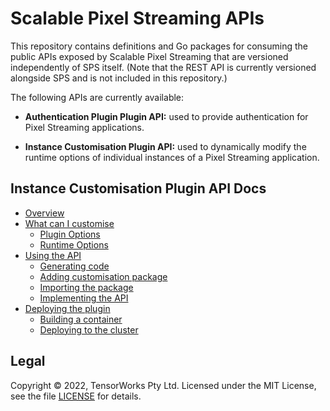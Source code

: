 # Scalable Pixel Streaming APIs

This repository contains definitions and Go packages for consuming the public APIs exposed by Scalable Pixel Streaming that are versioned independently of SPS itself. (Note that the REST API is currently versioned alongside SPS and is not included in this repository.)

The following APIs are currently available:

- **Authentication Plugin Plugin API:** used to provide authentication for Pixel Streaming applications.

- **Instance Customisation Plugin API:** used to dynamically modify the runtime options of individual instances of a Pixel Streaming application.

## Instance Customisation Plugin API Docs
- [Overview](/docs/instance-customisation/overview.md)
- [What can I customise](/docs/instance-customisation/what-can-i-customise.md)
  - [Plugin Options](/docs/instance-customisation/what-can-i-customise.md#plugin-options)
  - [Runtime Options](/docs/instance-customisation/what-can-i-customise.md#runtime-options)
- [Using the API](/docs/instance-customisation/usage.md)
  - [Generating code](/docs/instance-customisation/usage.md#generating-code)
  - [Adding customisation package](/docs/instance-customisation/usage.md#adding-customisation-package-to-your-go-application)
  - [Importing the package](/docs/instance-customisation/usage.md#importing-the-package)
  - [Implementing the API](/docs/instance-customisation/usage.md#implementing-the-api-in-go)
- [Deploying the plugin](/docs/instance-customisation/deploy.md)
  - [Building a container](/docs/instance-customisation/deploy.md#building-a-container)
  - [Deploying to the cluster](/docs/instance-customisation/deploy.md#deploying-to-the-cluster)


## Legal

Copyright &copy; 2022, TensorWorks Pty Ltd. Licensed under the MIT License, see the file [LICENSE](./LICENSE) for details.
